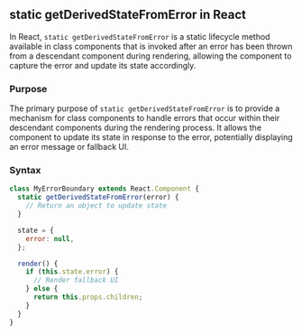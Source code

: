 ## static getDerivedStateFromError in React

In React, `static getDerivedStateFromError` is a static lifecycle method available in class components that is invoked after an error has been thrown from a descendant component during rendering, allowing the component to capture the error and update its state accordingly.

### Purpose

The primary purpose of `static getDerivedStateFromError` is to provide a mechanism for class components to handle errors that occur within their descendant components during the rendering process. It allows the component to update its state in response to the error, potentially displaying an error message or fallback UI.

### Syntax

```jsx
class MyErrorBoundary extends React.Component {
  static getDerivedStateFromError(error) {
    // Return an object to update state
  }

  state = {
    error: null,
  };

  render() {
    if (this.state.error) {
      // Render fallback UI
    } else {
      return this.props.children;
    }
  }
}
```
